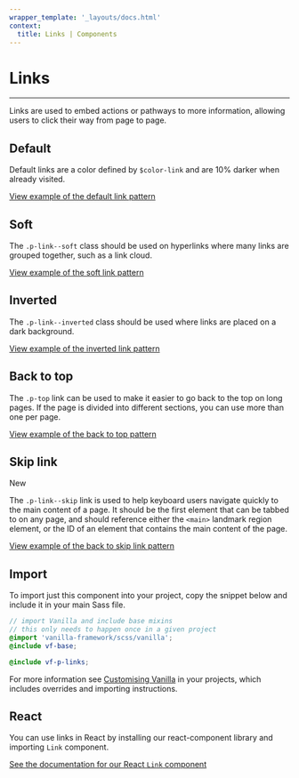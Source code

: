 ```yaml
---
wrapper_template: '_layouts/docs.html'
context:
  title: Links | Components
---
```


# Links

<hr>

Links are used to embed actions or pathways to more information, allowing users to click their way from page to page.

## Default

Default links are a color defined by `$color-link` and are 10% darker when already visited.

<div class="embedded-example"><a href="/docs/examples/base/links/" class="js-example">
View example of the default link pattern
</a></div>

## Soft

The `.p-link--soft` class should be used on hyperlinks where many links are grouped together, such as a link cloud.

<div class="embedded-example"><a href="/docs/examples/patterns/links/links-soft/" class="js-example">
View example of the soft link pattern
</a></div>

## Inverted

The `.p-link--inverted` class should be used where links are placed on a dark background.

<div class="embedded-example"><a href="/docs/examples/patterns/links/links-inverted/" class="js-example">
View example of the inverted link pattern
</a></div>

## Back to top

The `.p-top` link can be used to make it easier to go back to the top on long pages. If the page is divided into different sections, you can use more than one per page.

<div class="embedded-example"><a href="/docs/examples/patterns/links/links-back-to-top/" class="js-example">
View example of the back to top pattern
</a></div>

## Skip link

<span class="p-label--new">New</span>

The `.p-link--skip` link is used to help keyboard users navigate quickly to the main content of a page. It should be the first element that can be tabbed to on any page, and should reference either the `<main>` landmark region element, or the ID of an element that contains the main content of the page.

<div class="embedded-example"><a href="/docs/examples/patterns/links/links-skip/" class="js-example">
View example of the back to skip link pattern
</a></div>

## Import

To import just this component into your project, copy the snippet below and include it in your main Sass file.

```scss
// import Vanilla and include base mixins
// this only needs to happen once in a given project
@import 'vanilla-framework/scss/vanilla';
@include vf-base;

@include vf-p-links;
```

For more information see [Customising Vanilla](/docs/customising-vanilla/) in your projects, which includes overrides and importing instructions.

## React

You can use links in React by installing our react-component library and importing `Link` component.

[See the documentation for our React `Link` component](https://canonical-web-and-design.github.io/react-components/?path=/docs/link--default-story#link)
